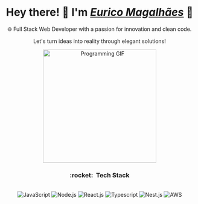 <div>
  <h1 align="center">Hey there! 👋 I'm <a href="https://github.com/SeuUsuario"><i>Eurico Magalhães</i></a> 🚀</h1>
  <p align="center">🌐 Full Stack Web Developer with a passion for innovation and clean code.</p>
  <p align="center">Let's turn ideas into reality through elegant solutions!</p>
</div>

<div align="center">
  <img src="https://media.giphy.com/media/3o7abB06u9bNzA8lu8/giphy.gif" alt="Programming GIF" width="300" />
  <br>
</div>

<h3 align="center"> :rocket: &nbsp;Tech Stack </h3>

<div align="center" valign="top">
  <br>
  <img alt="JavaScript" src="https://img.shields.io/badge/JavaScript-F7DF1E?style=for-the-badge&logo=javascript&logoColor=323330">
  <img alt="Node.js" src="https://img.shields.io/badge/Node.js-68A063?style=for-the-badge&logo=node.js&logoColor=white">
  <img alt="React.js" src="https://img.shields.io/badge/React.js-61DAFB?style=for-the-badge&logo=react&logoColor=20232A">
  <img alt="Typescript" src="https://img.shields.io/badge/Typescript-007ACC?style=for-the-badge&logo=typescript&logoColor=white">
  <img alt="Nest.js" src="https://img.shields.io/badge/Nest.js-E0234E?style=for-the-badge&logo=nestjs&logoColor=white">
  <img alt="AWS" src="https://img.shields.io/badge/AWS-FF9900?style=for-the-badge&logo=amazonaws&logoColor=232F3E">
</div><br>
